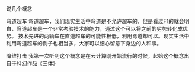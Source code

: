 说几个概念

弯道超车
弯道超车，我们现实生活中弯道是不允许超车的，但是看过F1的就会明白，弯道超车是一个非常考验技术的能力，通过这个可以将之前的劣势转化成优势。
技术先进的两辆车在直道超车的可能性极低，利用弯道却可以。现实生活中利用弯道超车的例子也相当多，大家可以细心留意下身边的人和事。


降维打击
我第一次听到这个概念是在云计算刚开始流行的时候，起始这个概念出自于科幻作品《三体》